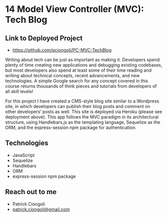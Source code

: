 # 14 Model View Controller (MVC): Tech Blog

## Link to Deployed Project
* https://github.com/pciongoli/PC-MVC-TechBlog


Writing about tech can be just as important as making it. Developers spend plenty of time creating new applications and debugging existing codebases, but most developers also spend at least some of their time reading and writing about technical concepts, recent advancements, and new technologies. A simple Google search for any concept covered in this course returns thousands of think pieces and tutorials from developers of all skill levels!

For this project I have created a CMS-style blog site similar to a Wordpress site, in which developers can publish their blog posts and comment on other developers’ posts as well. 
This site is deployed via Heroku (please see deployment above). This app follows the MVC paradigm in its architectural structure, using Handlebars.js as the templating language, Sequelize as the ORM, and the express-session npm package for authentication.

## Technologies
- JavaScript
- Sequelize
- Handlebars
- ORM
- express-session npm package

## Reach out to me

- Patrick Ciongoli
- patrick.ciongoli@gmail.com
